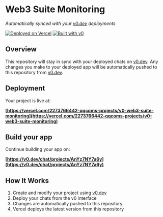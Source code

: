 # Web3 Suite Monitoring

*Automatically synced with your [v0.dev](https://v0.dev) deployments*

[![Deployed on Vercel](https://img.shields.io/badge/Deployed%20on-Vercel-black?style=for-the-badge&logo=vercel)](https://vercel.com/2273766442-qqcoms-projects/v0-web3-suite-monitoring)
[![Built with v0](https://img.shields.io/badge/Built%20with-v0.dev-black?style=for-the-badge)](https://v0.dev/chat/projects/AnYz7NY7a6y)

## Overview

This repository will stay in sync with your deployed chats on [v0.dev](https://v0.dev).
Any changes you make to your deployed app will be automatically pushed to this repository from [v0.dev](https://v0.dev).

## Deployment

Your project is live at:

**[https://vercel.com/2273766442-qqcoms-projects/v0-web3-suite-monitoring](https://vercel.com/2273766442-qqcoms-projects/v0-web3-suite-monitoring)**

## Build your app

Continue building your app on:

**[https://v0.dev/chat/projects/AnYz7NY7a6y](https://v0.dev/chat/projects/AnYz7NY7a6y)**

## How It Works

1. Create and modify your project using [v0.dev](https://v0.dev)
2. Deploy your chats from the v0 interface
3. Changes are automatically pushed to this repository
4. Vercel deploys the latest version from this repository
